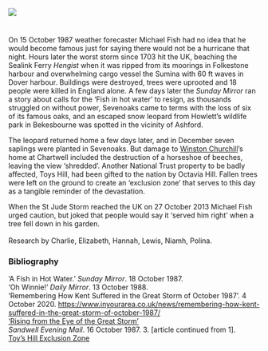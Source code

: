 <a href="https://dev.visual-essays.app"><img src="https://dev-visual-essays.netlify.app/images/ve-button.png"></a> 
<param ve-config title="The Great Storm of 1987" author="Carolyn Oulton" layout="vtl" banner="https://upload.wikimedia.org/wikipedia/commons/e/ea/The_White_Cliffs_of_Dover_%2848904125611%29.jpg">

<param ve-entity eid="Q179224" aliases="Dover">
<param ve-entity eid="Q725261" aliases="Ashford">
<param ve-entity eid="Q939838" aliases="Sevenoaks">
<param ve-entity eid="Q375314" aliases="Folkestone">
<param ve-entity eid="Q1067909" aliases="Chartwell">
<param ve-entity eid="Q3536087" aliases="Toys Hill">
<param ve-entity eid="Q4881598" aliases="Bekesbourne">

#

On 15 October 1987 weather forecaster Michael Fish had no idea that he would become famous just for saying there would not be a hurricane that night. Hours later the worst storm since 1703 hit the UK, beaching the Sealink Ferry _Hengist_ when it was ripped from its moorings in Folkestone harbour and overwhelming cargo vessel the Sumina with 60 ft waves in Dover harbour. Buildings were destroyed, trees were uprooted and 18 people were killed in England alone.  A few days later the _Sunday Mirror_ ran a story about calls for the ‘Fish in hot water’ to resign, as thousands struggled on without power, Sevenoaks came to terms with the loss of six of its famous oaks, and an escaped snow leopard from Howlett’s wildlife park in Bekesbourne was spotted in the vicinity of Ashford. 
<param ve-image url="https://upload.wikimedia.org/wikipedia/commons/0/0b/Folkestone_Harbour_1980_-_geograph.org.uk_-_63040.jpg" label="Folestone Harbour. Taken in 1980 when regular cross channel ferries operated out of Folkestone" attribution="Crispin Purdye" license="CC BY-SA 2.0">

The leopard returned home a few days later, and in December seven saplings were planted in Sevenoaks. But damage to [Winston Churchill](/20c/20c-churchill-chartwell/)’s home at Chartwell included the destruction of a horseshoe of beeches, leaving the view ‘shredded’. Another National Trust property to be badly affected, Toys Hill, had been gifted to the nation by Octavia Hill. Fallen trees were left on the ground to create an ‘exclusion zone’ that serves to this day as a tangible reminder of the devastation. 
<param ve-image url="https://upload.wikimedia.org/wikipedia/commons/0/02/Entering_Toys_Hill_-_geograph.org.uk_-_2463533.jpg" label="Entering Toys Hill" attribution="N Chadwick" license="CC BY-SA 2.0">

When the St Jude Storm reached the UK on 27 October 2013 Michael Fish urged caution, but joked that people would say it ‘served him right’ when a tree fell down in his garden.
<br><br>
Research by Charlie, Elizabeth, Hannah, Lewis, Niamh, Polina.
<param ve-image url="https://stor.artstor.org/stor/67b64280-c709-4af8-b956-9fc90495f2b5" label="Trees down at Hothfield" attribution="Nick Onslow">
<param ve-image url="https://stor.artstor.org/stor/b3e5ac31-fe7f-4431-9f93-275525821e72" label="Trees down at Hothfield" attribution="Nick Onslow">

### Bibliography

‘A Fish in Hot Water.’ _Sunday Mirror_. 18 October 1987.   
‘Oh Winnie!’ _Daily Mirror_. 13 October 1988.   
‘Remembering How Kent Suffered in the Great Storm of October 1987’. 4 October 2020. https://www.inyourarea.co.uk/news/remembering-how-kent-suffered-in-the-great-storm-of-october-1987/   
[‘Rising from the Eye of the Great Storm’](https://www.nationaltrust.org.uk/features/rising-from-the-eye-of-the-great-storm)   
_Sandwell Evening Mail_. 16 October 1987. 3. [article continued from 1].   
[Toy’s Hill Exclusion Zone](https://www.nationaltrust.org.uk/features/the-toys-hill-exclusion-zone)   
